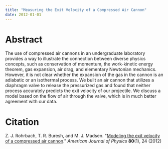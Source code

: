 ```yaml
---
title: "Measuring the Exit Velocity of a Compressed Air Cannon"
date: 2012-01-01
---
```


# Abstract

The use of compressed air cannons in an undergraduate laboratory provides a way to illustrate the connection between diverse physics concepts, such as conservation of momentum, the work-kinetic energy theorem, gas expansion, air drag, and elementary Newtonian mechanics. However, it is not clear whether the expansion of the gas in the cannon is an adiabatic or an isothermal process. We built an air cannon that utilizes a diaphragm valve to release the pressurized gas and found that neither process accurately predicts the exit velocity of our projectile. We discuss a model based on the flow of air through the valve, which is in much better agreement with our data.

# Citation

Z. J. Rohrbach, T. R. Buresh, and M. J. Madsen. "[Modeling the exit velocity of a compressed air cannon](https://aapt.scitation.org/doi/abs/10.1119/1.3644253)." _American Journal of Physics_ **80**(1), 24 (2012)